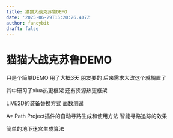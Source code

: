 ```yaml
---
title: 猫猫大战克苏鲁DEMO
date: '2025-06-29T15:20:26.407Z'
author: fancybit
draft: false
---
```

<div class="header"><h1 class="single-title animate__animated animate__pulse animate__faster">猫猫大战克苏鲁DEMO</h1></div>

<div class="content" id="content"><!-- raw HTML omitted --><p>只是个简单DEMO 用了大概3天 朋友要的 后来需求大改这个就搁置了</p><p>其中研习了xlua热更框架 还有资源热更框架</p><p>LIVE2D的装备替换方式 面数测试</p><p>A* Path Project插件的自动寻路生成和使用方法 智能寻路追踪的效果</p><p>简单的地下迷宫生成算法</p></div>

